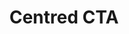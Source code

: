 ---
title: Centred CTA
category: Marketing
paid: true
isActive: true
ltr: {"vue":{"vueTail":[],"vueCss":[]},"react":{"jsxTail":[{"code":"export default () => {\n    return (\n        <section className=\"py-28\" style={{ background: \"linear-gradient(152.92deg, rgba(192, 132, 252, 0.2) 4.54%, rgba(232, 121, 249, 0.17) 34.2%, rgba(192, 132, 252, 0.1) 77.55%)\" }}>\n            <div className=\"max-w-screen-xl mx-auto px-4 md:text-center md:px-8\">\n                <div className=\"max-w-xl space-y-3 md:mx-auto\">\n                    <h3 className=\"text-indigo-600 font-semibold\">\n                        Professional services\n                    </h3>\n                    <p className=\"text-gray-800 text-3xl font-semibold sm:text-4xl\">\n                        Build the future with us\n                    </p>\n                    <p className=\"text-gray-600\">\n                        Duis aute irure dolor in reprehenderit in voluptate velit esse cillum dolore eu fugiat nulla pariatur excepteur sint occaecat cupidatat non proident.\n                    </p>\n                </div>\n                <div className=\"mt-4\">\n                    <a href=\"javascript:void(0)\" className=\"inline-block py-2 px-4 text-white font-medium bg-gray-800 duration-150 hover:bg-gray-700 active:bg-gray-900 rounded-lg shadow-md hover:shadow-none\">\n                        Get started\n                    </a>\n                </div>\n            </div>\n        </section>\n    )\n}","label":"App.jsx"}],"jsxCss":[]},"preview":"function App() {\n    return (\n        <section className=\"py-28\" style={{ background: \"linear-gradient(152.92deg, rgba(192, 132, 252, 0.2) 4.54%, rgba(232, 121, 249, 0.17) 34.2%, rgba(192, 132, 252, 0.1) 77.55%)\" }}>\n            <div className=\"max-w-screen-xl mx-auto px-4 md:text-center md:px-8\">\n                <div className=\"max-w-xl space-y-3 md:mx-auto\">\n                    <h3 className=\"text-indigo-600 font-semibold\">\n                        Professional services\n                    </h3>\n                    <p className=\"text-gray-800 text-3xl font-semibold sm:text-4xl\">\n                        Build the future with us\n                    </p>\n                    <p className=\"text-gray-600\">\n                        Duis aute irure dolor in reprehenderit in voluptate velit esse cillum dolore eu fugiat nulla pariatur excepteur sint occaecat cupidatat non proident.\n                    </p>\n                </div>\n                <div className=\"mt-4\">\n                    <a href=\"javascript:void(0)\" className=\"inline-block py-2 px-4 text-white font-medium bg-gray-800 duration-150 hover:bg-gray-700 active:bg-gray-900 rounded-lg shadow-md hover:shadow-none\">\n                        Get started\n                    </a>\n                </div>\n            </div>\n        </section>\n    )\n}"}
rtl: {"react":{"jsxTail":[{"label":"App.jsx","code":"export default () => {\n    return (\n        <section className=\"py-28\" style={{ background: \"linear-gradient(152.92deg, rgba(192, 132, 252, 0.2) 4.54%, rgba(232, 121, 249, 0.17) 34.2%, rgba(192, 132, 252, 0.1) 77.55%)\" }}>\n            <div className=\"max-w-screen-xl mx-auto px-4 md:text-center md:px-8\">\n                <div className=\"max-w-xl space-y-3 md:mx-auto\">\n                    <h3 className=\"text-indigo-600 font-semibold\">\n                        خدمات احترافية\n                    </h3>\n                    <p className=\"text-gray-800 text-3xl font-semibold sm:text-4xl\">\n                        ابني المستقبل معنا\n                    </p>\n                    <p className=\"text-gray-600\">\n                        هناك حقيقة مثبتة منذ زمن طويل وهي أن المحتوى المقروء لصفحة ما سيلهي القارئ عن التركيز على الشكل الخارجي للنص أو شكل توضع الفقرات في الصفحة التي يقرأها.\n                    </p>\n                </div>\n                <div className=\"mt-4\">\n                    <a href=\"javascript:void(0)\" className=\"inline-block py-2 px-4 text-white font-medium bg-gray-800 duration-150 hover:bg-gray-700 active:bg-gray-900 rounded-lg shadow-md hover:shadow-none\">\n                        دعنا نبدء\n                    </a>\n                </div>\n            </div>\n        </section>\n    )\n}"}],"jsxCss":[]},"preview":"function App() {\n    return (\n        <section className=\"py-28\" style={{ background: \"linear-gradient(152.92deg, rgba(192, 132, 252, 0.2) 4.54%, rgba(232, 121, 249, 0.17) 34.2%, rgba(192, 132, 252, 0.1) 77.55%)\" }}>\n            <div className=\"max-w-screen-xl mx-auto px-4 md:text-center md:px-8\">\n                <div className=\"max-w-xl space-y-3 md:mx-auto\">\n                    <h3 className=\"text-indigo-600 font-semibold\">\n                        خدمات احترافية\n                    </h3>\n                    <p className=\"text-gray-800 text-3xl font-semibold sm:text-4xl\">\n                        ابني المستقبل معنا\n                    </p>\n                    <p className=\"text-gray-600\">\n                        هناك حقيقة مثبتة منذ زمن طويل وهي أن المحتوى المقروء لصفحة ما سيلهي القارئ عن التركيز على الشكل الخارجي للنص أو شكل توضع الفقرات في الصفحة التي يقرأها.\n                    </p>\n                </div>\n                <div className=\"mt-4\">\n                    <a href=\"javascript:void(0)\" className=\"inline-block py-2 px-4 text-white font-medium bg-gray-800 duration-150 hover:bg-gray-700 active:bg-gray-900 rounded-lg shadow-md hover:shadow-none\">\n                        دعنا نبدء\n                    </a>\n                </div>\n            </div>\n        </section>\n    )\n}","vue":{"vueTail":[],"vueCss":[]}}
slug: /cta-sections
id: adb60b8a-85ee-4873-a584-41e14d6153a5
created_at: 1670158764053
---